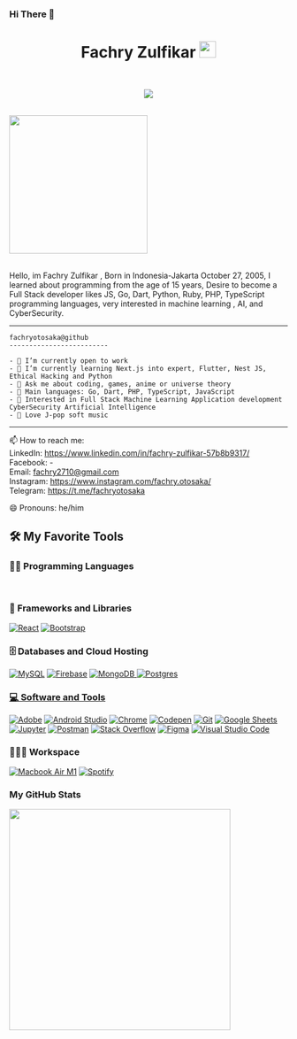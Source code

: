 ### Hi There 🦴
<h1 align="center">
Fachry Zulfikar
  <img src="https://media.giphy.com/media/hvRJCLFzcasrR4ia7z/giphy.gif" width="30"></h1>
 <!--<img src="https://komarev.com/ghpvc/?username=I-am-vishalmaurya&label=Profile%20Views&color=0e75b6&style=flat" align='right' alt="vishalmaurya" />-->

<br/>

<p align="center">
  <a href="https://github.com/DenverCoder1/readme-typing-svg"><img src="https://readme-typing-svg.herokuapp.com?lines=Software+Engineer;Backend+Developer;Mobile+App+Developer;Freelancer;Always%20learning%20new%20things&center=true&width=380&height=45"></a>
</p>


<br>
<div style ="display:flex;" align="center">
  <img src="https://avatars.githubusercontent.com/u/109946736?s=400&u=fece086ad5d7efcac81f758268e3305192333374&v=4" style="width:250px"/>
</div>
<br>

<p>
Hello, im Fachry Zulfikar , Born in Indonesia-Jakarta October 27, 2005, I learned about programming from the age of 15 years, Desire to become a Full Stack developer likes JS, Go, Dart, Python, Ruby, PHP, TypeScript programming languages, very interested in machine learning , AI, and CyberSecurity.
</p>


<!-- Typing SVG by DenverCoder1 - https://github.com/DenverCoder1/readme-typing-svg -->
<p align="center">

</p>


<hr>

```
fachryotosaka@github
-------------------------

- 🔭 I’m currently open to work
- 🌱 I’m currently learning Next.js into expert, Flutter, Nest JS, Ethical Hacking and Python
- 💬 Ask me about coding, games, anime or universe theory
- 🌟 Main languages: Go, Dart, PHP, TypeScript, JavaScript
- 🚩 Interested in Full Stack Machine Learning Application development CyberSecurity Artificial Intelligence
- 🎵 Love J-pop soft music 

```

<hr>

📫 How to reach me: <br />
  LinkedIn: https://www.linkedin.com/in/fachry-zulfikar-57b8b9317/  <br />
  Facebook: - <br />
  Email: fachry2710@gmail.com <br />
  Instagram: https://www.instagram.com/fachry.otosaka/ <br />
  Telegram: https://t.me/fachryotosaka <br />
  
😄 Pronouns: he/him

## 🛠️ My Favorite Tools

### 👨‍💻 Programming Languages

<p>
        <a href="#"><img alt="" src="https://img.shields.io/badge/dart-%230175C2.svg?style=for-the-badge&logo=dart&logoColor=white"></a>
        <a href="#"><img alt="" src="https://img.shields.io/badge/go-%2300ADD8.svg?style=for-the-badge&logo=go&logoColor=white"></a>
<!--         <a href="#"><img alt="" src=""https://img.shields.io/badge/c++-%2300599C.svg?style=for-the-badge&logo=c%2B%2B&logoColor=white></a> -->
<!--         <a href="#"><img alt="" src="https://img.shields.io/badge/perl-%2339457E.svg?style=for-the-badge&logo=perl&logoColor=white"></a> -->
<!--         <a href="#"><img alt="" src="https://img.shields.io/badge/ruby-%23CC342D.svg?style=for-the-badge&logo=ruby&logoColor=white"></a> -->
<!--         <a href="#"><img alt="" src="https://img.shields.io/badge/python-3670A0?style=for-the-badge&logo=python&logoColor=ffdd54"></a> -->
        <a href="#"><img alt="" src="https://img.shields.io/badge/php-%23777BB4.svg?style=for-the-badge&logo=php&logoColor=white"></a>
<!--         <a href="#"><img alt="" src="https://img.shields.io/badge/c++-%2300599C.svg?style=for-the-badge&logo=c%2B%2B&logoColor=white"></a> -->
        <a href="#"><img alt="" src="https://img.shields.io/badge/javascript-%23323330.svg?style=for-the-badge&logo=javascript&logoColor=%23F7DF1E"></a>
        <a href="#"><img alt="" src="https://img.shields.io/badge/typescript-%23007ACC.svg?style=for-the-badge&logo=typescript&logoColor=white"></a>
        
        
        

### 🧰 Frameworks and Libraries

<p>
    <a href="#"><img alt="React" src="https://img.shields.io/badge/React-20232A?style=for-the-badge&logo=react&logoColor=61DAFB"></a>
<!--     <a href="#"><img alt="React Native" src="https://img.shields.io/badge/React_Native-20232A?style=for-the-badge&logo=react&logoColor=61DAFB"></a> -->
    <a href="#"><img alt="Bootstrap" src="https://img.shields.io/badge/Bootstrap-563D7C?style=for-the-badge&logo=bootstrap&logoColor=white"></a>
<!--     <a href="#"><img alt="Django" src="https://img.shields.io/badge/Django-092E20?style=for-the-badge&logo=django&logoColor=white"></a> -->
    <a href="#"><img alt="" src="https://img.shields.io/badge/Flutter-%2302569B.svg?style=for-the-badge&logo=Flutter&logoColor=white"></a>
    <a href="#"><img alt="" src="https://img.shields.io/badge/laravel-%23FF2D20.svg?style=for-the-badge&logo=laravel&logoColor=white"></a>
    <a href="#"><img alt="" src="https://img.shields.io/badge/nestjs-%23E0234E.svg?style=for-the-badge&logo=nestjs&logoColor=white"></a>
<!--     <a href="#"><img alt="" src="https://img.shields.io/badge/rails-%23CC0000.svg?style=for-the-badge&logo=ruby-on-rails&logoColor=white"></a> -->
    <a href="#"><img alt="" src="https://img.shields.io/badge/vuejs-%2335495e.svg?style=for-the-badge&logo=vuedotjs&logoColor=%234FC08D"></a>
    <a href="#"><img alt="" src="https://img.shields.io/badge/node.js-6DA55F?style=for-the-badge&logo=node.js&logoColor=white"></a>
    <a href="#"><img alt="" src="https://img.shields.io/badge/jquery-%230769AD.svg?style=for-the-badge&logo=jquery&logoColor=white"></a>
    <a href="#"><img alt="" src="https://img.shields.io/badge/express.js-%23404d59.svg?style=for-the-badge&logo=express&logoColor=%2361DAFB"></a>

</p>

### 🗄️ Databases and Cloud Hosting

<p>
    <a href="#"><img alt="MySQL" src="https://img.shields.io/badge/MySQL-00000F?style=for-the-badge&logo=mysql&logoColor=white"></a>
    <a href="#"><img alt="Firebase" src ="https://img.shields.io/badge/Firebase-039BE5?style=for-the-badge&logo=Firebase&logoColor=white"></a>
    <a href="#"><img alt="MongoDB" src="https://img.shields.io/badge/MongoDB-%234ea94b.svg?style=for-the-badge&logo=mongodb&logoColor=white"</a>
    <a href="#"><img alt="Postgres" src="https://img.shields.io/badge/postgres-%23316192.svg?style=for-the-badge&logo=postgresql&logoColor=white"</a>
</p>
</p>

### 💻 Software and Tools

<p>
    <a href="#"><img alt="Adobe" src="https://img.shields.io/badge/adobe-%23FF0000.svg?style=for-the-badge&logo=adobe&logoColor=white"></a>
    <a href="#"><img alt="Android Studio" src="https://img.shields.io/badge/Android%20Studio-008678.svg?logo=android-studio&logoColor=white"></a>
    <a href="#"><img alt="Chrome" src="https://img.shields.io/badge/Chrome-3DDC84?logo=google-chrome&logoColor=white"></a>
    <a href="#"><img alt="Codepen" src="https://img.shields.io/badge/Codepen-000000.svg?logo=codepen&logoColor=white"></a>
    <a href="#"><img alt="Git" src="https://img.shields.io/badge/Git%20-%23F05033.svg?logo=git&logoColor=white"></a>
    <a href="#"><img alt="Google Sheets" src="https://img.shields.io/badge/Google%20Sheets%20-%2334A853.svg?logo=google%20sheets&logoColor=white"></a>
    <a href="#"><img alt="Jupyter" src="https://img.shields.io/badge/Jupyter%20-%23F37626.svg?logo=Jupyter&logoColor=white"></a>
    <a href="#"><img alt="Postman" src="https://img.shields.io/badge/Postman-FF6C37?logo=postman&logoColor=white"></a>
    <a href="#"><img alt="Stack Overflow" src="https://img.shields.io/badge/-Stack%20Overflow-FE7A16?logo=stack-overflow&logoColor=white"></a>
    <a href="#"><img alt="Figma" src="https://img.shields.io/badge/figma-%23F24E1E.svg?style=for-the-badge&logo=figma&logoColor=white"></a>
    <a href="#"><img alt="Visual Studio Code" src="https://img.shields.io/badge/Visual%20Studio%20Code-0078d7.svg?logo=visual-studio-code&logoColor=white"></a>
</p>

### 👨🏽‍💻 Workspace
<p>
    <a href="#"><img alt="Macbook Air M1" src="https://img.shields.io/badge/Windows%2011-%230079d5.svg?style=for-the-badge&logo=Windows%2011&logoColor=white"></a>
    <a href="#"><img alt="Spotify" src="https://img.shields.io/badge/Spotify-1ED760?&style=for-the-badge&logo=spotify&logoColor=white"></a>
</p>

### My GitHub Stats
<img align="left" width="400" src="https://github-readme-stats.vercel.app/api?username=fachryotosaka&show_icons=true&theme=transparent" />



